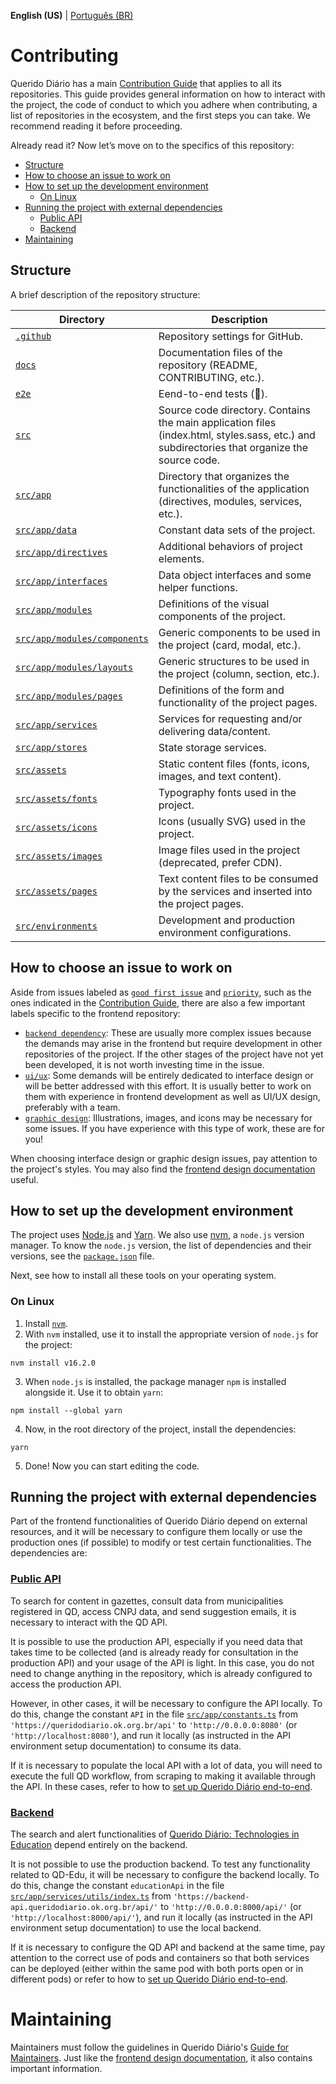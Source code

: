 **English (US)** | [Português (BR)](/docs/CONTRIBUTING.md)

# Contributing
Querido Diário has a main [Contribution Guide](https://docs.queridodiario.ok.org.br/en/latest/contributing/contribution-guide.html#contributing) that applies to all its repositories. This guide provides general information on how to interact with the project, the code of conduct to which you adhere when contributing, a list of repositories in the ecosystem, and the first steps you can take. We recommend reading it before proceeding.

Already read it? Now let’s move on to the specifics of this repository:
- [Structure](#structure)
- [How to choose an issue to work on](#how-to-choose-an-issue-to-work-on)
- [How to set up the development environment](#how-to-set-up-the-development-environment)
    - [On Linux](#on-linux)
- [Running the project with external dependencies](#running-the-project-with-external-dependencies)
    - [Public API](#public-api)
    - [Backend](#backend)
- [Maintaining](#maintaining)

## Structure
A brief description of the repository structure:

| **Directory**                                               | **Description**                                                                                                                                  |
|-------------------------------------------------------------|--------------------------------------------------------------------------------------------------------------------------------------------------|
| [`.github`](/.github)                                       | Repository settings for GitHub.                                                                                                                  |
| [`docs`](/docs)                                             | Documentation files of the repository (README, CONTRIBUTING, etc.).                                                                              |
| [`e2e`](/e2e)                                               | Eend-to-end tests (👀).                                                                                                                          |
| [`src`](/src)                                               | Source code directory. Contains the main application files (index.html, styles.sass, etc.) and subdirectories that organize the source code.     |
| [`src/app`](/src/app)                                       | Directory that organizes the functionalities of the application (directives, modules, services, etc.).                                           |
| [`src/app/data`](/src/app/data)                             | Constant data sets of the project.                                                                                                               |
| [`src/app/directives`](/src/app/directives)                 | Additional behaviors of project elements.                                                                                                        |
| [`src/app/interfaces`](/src/app/interfaces)                 | Data object interfaces and some helper functions.                                                                                                |
| [`src/app/modules`](/src/app/modules)                       | Definitions of the visual components of the project.                                                                                             |
| [`src/app/modules/components`](/src/app/modules/components) | Generic components to be used in the project (card, modal, etc.).                                                                                |
| [`src/app/modules/layouts`](/src/app/modules/layouts)       | Generic structures to be used in the project (column, section, etc.).                                                                            |
| [`src/app/modules/pages`](/src/app/modules/pages)           | Definitions of the form and functionality of the project pages.                                                                                  |
| [`src/app/services`](/src/app/services)                     | Services for requesting and/or delivering data/content.                                                                                          |
| [`src/app/stores`](/src/app/stores)                         | State storage services.                                                                                                                          |
| [`src/assets`](/src/assets)                                 | Static content files (fonts, icons, images, and text content).                                                                                   |
| [`src/assets/fonts`](/src/assets/fonts)                     | Typography fonts used in the project.                                                                                                            |
| [`src/assets/icons`](/src/assets/icons)                     | Icons (usually SVG) used in the project.                                                                                                         |
| [`src/assets/images`](/src/assets/images)                   | Image files used in the project (deprecated, prefer CDN).                                                                                        |
| [`src/assets/pages`](/src/assets/pages)                     | Text content files to be consumed by the services and inserted into the project pages.                                                           |
| [`src/environments`](/src/environments)                     | Development and production environment configurations.                                                                                           |


## How to choose an issue to work on
Aside from issues labeled as [`good first issue`](https://github.com/okfn-brasil/querido-diario-frontend/issues?q=is%3Aissue+is%3Aopen+label%3A%22good+first+issue%22) and [`priority`](https://github.com/okfn-brasil/querido-diario-frontend/issues?q=is%3Aissue+is%3Aopen+label%3A%22priority%22), such as the ones indicated in the [Contribution Guide](https://docs.queridodiario.ok.org.br/en/latest/contributing/contribution-guide.html#contributing), there are also a few important labels specific to the frontend repository:
- [`backend dependency`](https://github.com/okfn-brasil/querido-diario-frontend/issues?q=is%3Aissue+is%3Aopen+label%3A%22backend+dependency%22): These are usually more complex issues because the demands may arise in the frontend but require development in other repositories of the project. If the other stages of the project have not yet been developed, it is not worth investing time in the issue.
- [`ui/ux`](https://github.com/okfn-brasil/querido-diario-frontend/issues?q=is%3Aissue+is%3Aopen+label%3Aui%2Fux): Some demands will be entirely dedicated to interface design or will be better addressed with this effort. It is usually better to work on them with experience in frontend development as well as UI/UX design, preferably with a team.
- [`graphic design`](https://github.com/okfn-brasil/querido-diario-frontend/issues?q=is%3Aissue+is%3Aopen+label%3A%22graphic+design%22): Illustrations, images, and icons may be necessary for some issues. If you have experience with this type of work, these are for you!

When choosing interface design or graphic design issues, pay attention to the project's styles. You may also find the [frontend design documentation](https://docs.queridodiario.ok.org.br/en/latest/contributing/frontend.html) useful.

## How to set up the development environment
The project uses [Node.js](https://nodejs.org/) and [Yarn](https://yarnpkg.com/). We also use [nvm](https://github.com/nvm-sh/nvm), a `node.js` version manager. To know the `node.js` version, the list of dependencies and their versions, see the [`package.json`](/package.json) file.

Next, see how to install all these tools on your operating system.

### On Linux

1. Install [`nvm`](https://github.com/nvm-sh/nvm).
2. With `nvm` installed, use it to install the appropriate version of `node.js` for the project:
```console
nvm install v16.2.0
```
3. When `node.js` is installed, the package manager `npm` is installed alongside it. Use it to obtain `yarn`:
```console
npm install --global yarn
```
4. Now, in the root directory of the project, install the dependencies:
```console
yarn
```
5. Done! Now you can start editing the code.

## Running the project with external dependencies

Part of the frontend functionalities of Querido Diário depend on external resources, and it will be necessary to configure them locally or use the production ones (if possible) to modify or test certain functionalities. The dependencies are:

### [Public API](https://github.com/okfn-brasil/querido-diario-api/)

To search for content in gazettes, consult data from municipalities registered in QD, access CNPJ data, and send suggestion emails, it is necessary to interact with the QD API.

It is possible to use the production API, especially if you need data that takes time to be collected (and is already ready for consultation in the production API) and your usage of the API is light. In this case, you do not need to change anything in the repository, which is already configured to access the production API.

However, in other cases, it will be necessary to configure the API locally. To do this, change the constant `API` in the file [`src/app/constants.ts`](/src/app/constants.ts) from `'https://queridodiario.ok.org.br/api'` to `'http://0.0.0.0:8080'` (or `'http://localhost:8080'`), and run it locally (as instructed in the API environment setup documentation) to consume its data.

If it is necessary to populate the local API with a lot of data, you will need to execute the full QD workflow, from scraping to making it available through the API. In these cases, refer to how to [set up Querido Diário end-to-end](https://docs.queridodiario.ok.org.br/en/latest/contributing/end-to-end-configuration.html).

### [Backend](https://github.com/okfn-brasil/querido-diario-backend/)

The search and alert functionalities of [Querido Diário: Technologies in Education](https://queridodiario.ok.org.br/educacao)  depend entirely on the backend.

It is not possible to use the production backend. To test any functionality related to QD-Edu, it will be necessary to configure the backend locally. To do this, change the constant `educationApi` in the file [`src/app/services/utils/index.ts`](/src/app/services/utils/index.ts) from `'https://backend-api.queridodiario.ok.org.br/api/'` to `'http://0.0.0.0:8000/api/'` (or `'http://localhost:8000/api/'`), and run it locally (as instructed in the API environment setup documentation) to use the local backend.

If it is necessary to configure the QD API and backend at the same time, pay attention to the correct use of pods and containers so that both services can be deployed (either within the same pod with both ports open or in different pods) or refer to how to [set up Querido Diário end-to-end](https://docs.queridodiario.ok.org.br/en/latest/contributing/end-to-end-configuration.html).


# Maintaining
Maintainers must follow the guidelines in Querido Diário's [Guide for Maintainers](https://docs.queridodiario.ok.org.br/en/latest/contributing/contribution-guide.html#maintaining). Just like the [frontend design documentation](https://docs.queridodiario.ok.org.br/en/latest/contributing/frontend.html), it also contains important information.
